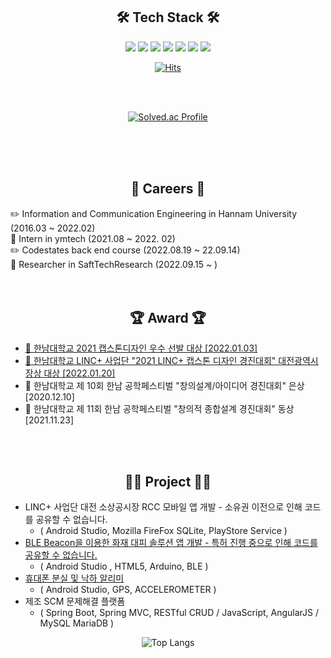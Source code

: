 

## <div align="center"> 🛠 Tech Stack 🛠 </div>
<div align="center">
<img src="https://img.shields.io/badge/Java-007396?style=flat-square&logo=Java&logoColor=white"/>
<img src="https://img.shields.io/badge/Spring Boot-6DB33F?style=flat-square&logo=SpringBoot&logoColor=white"/>
<img src="https://img.shields.io/badge/JavaScript-F7DF1E?style=flat-square&logo=JavaScript&logoColor=white"/>
 <img src="https://img.shields.io/badge/AngularJS-E23237?style=flat-square&logo=AngularJS&logoColor=white"/>
 <img src="https://img.shields.io/badge/MySQL-4479A1?style=flat-square&logo=MySQL&logoColor=white"/>
 <img src="https://img.shields.io/badge/MariaDB-003545?style=flat-square&logo=MariaDB&logoColor=white"/>
 <img src="https://img.shields.io/badge/HTML5-E34F26?style=flat-square&logo=HTML5&logoColor=white"/>
 
 [![Hits](https://hits.seeyoufarm.com/api/count/incr/badge.svg?url=https%3A%2F%2Fgithub.com%2FKH54&count_bg=%2379C83D&title_bg=%23555555&icon=&icon_color=%23E7E7E7&title=hits&edge_flat=false)](https://hits.seeyoufarm.com)
 
 </div>
 <br>
<br>
 <div align="center">

  [![Solved.ac Profile](http://mazassumnida.wtf/api/v2/generate_badge?boj=kkkh)](https://solved.ac/kkkh)

 </div>
 

<br><br><br>


##  <div align="center"> 💼 Careers 💼 </div>
:pencil2: Information and Communication Engineering in Hannam University (2016.03 ~ 2022.02)   
:construction_worker: Intern in ymtech (2021.08 ~ 2022. 02)   
:pencil2: Codestates back end course (2022.08.19 ~ 22.09.14) <br>
:construction_worker: Researcher in SaftTechResearch (2022.09.15 ~ )
<br><br><br>


## <div align="center"> 🏆 Award 🏆 </div>
- [🏅 한남대학교 2021 캡스톤디자인 우수 선발 대상 [2022.01.03]   ](https://github.com/KH54/Portfolio/tree/main/Award/2021%20LINC%2B%20BeaconScan)
- [🏅 한남대학교 LINC+ 사업단 "2021 LINC+ 캡스톤 디자인 경진대회" 대전광역시장상 대상 [2022.01.20]   ](https://github.com/KH54/Portfolio/tree/main/Award/2021%20LINC%2B%20BeaconScan)
- 🥈 한남대학교 제 10회 한남 공학페스티벌 "창의설계/아이디어 경진대회" 은상 [2020.12.10]
- 🥉 한남대학교 제 11회 한남 공학페스티벌 "창의적 종합설계 경진대회" 동상 [2021.11.23]   

<br><br>

## <div align="center">👨‍💻 Project 👨‍💻 </div>

- LINC+ 사업단 대전 소상공시장 RCC 모바일 앱 개발 - 소유권 이전으로 인해 코드를 공유할 수 없습니다.
  - ( Android Studio, Mozilla FireFox SQLite, PlayStore Service )
- [BLE Beacon을 이용한 화재 대피 솔루션 앱 개발 - 특허 진행 중으로 인해 코드를 공유할 수 없습니다.](https://github.com/KH54/Portfolio/tree/main/Award/2021%20LINC%2B%20BeaconScan)
  - ( Android Studio , HTML5, Arduino, BLE )
- [휴대폰 분실 및 낙하 알리미](https://github.com/KH54/Portfolio/tree/main/Project/If%20Lost%20Cell%20Phone)
  - ( Android Studio, GPS, ACCELEROMETER )
- 제조 SCM 문제해결 플랫폼
  - ( Spring Boot, Spring MVC, RESTful CRUD / JavaScript, AngularJS / MySQL MariaDB )


<div align="center">

 ![Top Langs](https://github-readme-stats.vercel.app/api/top-langs/?username=KH54&layout=compact&theme=tokyonight)
 
</div>
